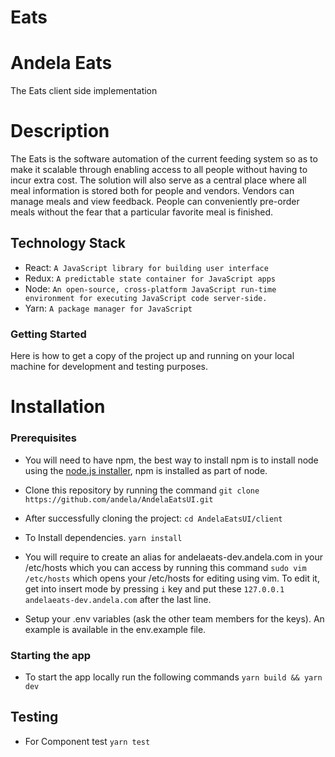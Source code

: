 # Eats

# Andela Eats
The Eats client side implementation

# Description
The Eats is the software automation of the current feeding system so as to make it scalable through enabling access to all people without having to incur extra cost. The solution will also serve as a central place where all meal information is stored both for people and vendors. Vendors can manage meals and view feedback. People can conveniently pre-order meals without the fear that a particular favorite meal is finished.


## Technology Stack
 + React: `A JavaScript library for building user interface`
 + Redux: `A predictable state container for JavaScript apps`
 + Node: `An open-source, cross-platform JavaScript run-time environment for executing JavaScript code server-side.`
 + Yarn: `A package manager for JavaScript`

### Getting Started
Here is how to get a copy of the project up and running on your local machine for development and testing purposes.

# Installation

### Prerequisites
* You will need to have npm, the best way to install npm is to install node using the [node.js installer](https://nodejs.org/en/download/), npm is installed as part of node.

* Clone this repository by running the command
`git clone https://github.com/andela/AndelaEatsUI.git`

* After successfully cloning the project:
`cd AndelaEatsUI/client`

* To Install dependencies.
`yarn install`

* You will require to create an alias for andelaeats-dev.andela.com in your /etc/hosts which you can access by running this command
  ```sudo vim /etc/hosts``` which opens your /etc/hosts for editing using vim.
  To edit it, get into insert mode by pressing ```i``` key and put these
   ```127.0.0.1       andelaeats-dev.andela.com``` after the last line.

*  Setup your .env variables (ask the other team members for the keys). An example is available in the env.example file.

### Starting the app
* To start the app locally run the following commands
`yarn build && yarn dev`

## Testing
* For Component test
`yarn test`
